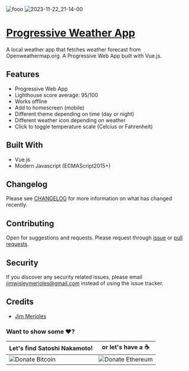 ![fooo](https://user-images.githubusercontent.com/9766310/36504143-7796099e-178a-11e8-90df-5a1ed43a65b3.png)
![2023-11-22_21-14-00](https://github.com/sabundhal/progressive-weather-app/assets/125143166/2a8f68fe-7e75-4376-81e6-44311114fce8)


# [Progressive Weather App](https://jimmerioles.github.io/progressive-weather-app/)
A local weather app that fetches weather forecast from Openweathermap.org. A Progressive Web App built with Vue.js.

## Features
* Progressive Web App
* Lighthouse score average: 95/100
* Works offline
* Add to homescreen (mobile)
* Different theme depending on time (day or night)
* Different weather icon depending on weather
* Click to toggle temperature scale (Celcius or Fahrenheit)

## Built With
* Vue.js
* Modern Javascript (ECMAScript2015+)

## Changelog

Please see [CHANGELOG][link-changelog] for more information on what has changed recently.

## Contributing

Open for suggestions and requests. Please request through [issue][link-issue] or [pull requests][link-pull-request].

## Security

If you discover any security related issues, please email jimwisleymerioles@gmail.com instead of using the issue tracker.

## Credits

- [Jim Merioles][link-author]

### Want to show some :heart:?

Let's find Satoshi Nakamoto! | or let's have a :coffee:
------------ | ------------
![Donate Bitcoin][ico-bitcoin] | ![Donate Ethereum][ico-ethereum]


[ico-bitcoin]: https://img.shields.io/badge/Bitcoin-1KBT3Mzsr2dZqhQqNYx4gum8Yuyd61UzNk-blue.svg?style=flat-square
[ico-ethereum]: https://img.shields.io/badge/Ethereum-0x7896E9C4118e495Eb7001a847BBFA3C29Dfc69d9-blue.svg?style=flat-square

[link-author]: https://twitter.com/jimmerioles
[link-changelog]: https://github.com/jimmerioles/progressive-weather-app/releases
[link-issue]: https://github.com/jimmerioles/progressive-weather-app/issues/new
[link-pull-request]: https://github.com/jimmerioles/progressive-weather-app/pull/new/master
